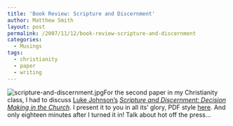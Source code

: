 ```yaml
---
title: 'Book Review: Scripture and Discernment'
author: Matthew Smith
layout: post
permalink: /2007/11/12/book-review-scripture-and-discernment
categories:
  - Musings
tags:
  - christianity
  - paper
  - writing
---
```

<img class="right" src="http://archive.digivation.net/wp-content/uploads/2007/11/scripture-and-discernment.jpg" alt="scripture-and-discernment.jpg" />For the second paper in my Christianity class, I had to discuss [Luke Johnson&#8217;s][1] [*Scripture and Discernment: Decision Making in the Church*][2]. I present it to you in all its&#8217; glory, PDF style [here][3]. And only eighteen minutes after I turned it in! Talk about hot off the press&#8230;

 [1]: http://www.candler.emory.edu/ABOUT/faculty/johnson.cfm
 [2]: http://www.amazon.com/Scripture-Discernment-Decision-Making-Church/dp/0687012384
 [3]: http://archive.digivation.net/downloads/documents/scripture-and-discernment.pdf